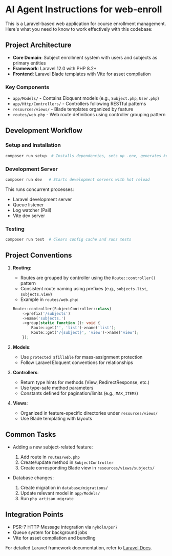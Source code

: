# AI Agent Instructions for web-enroll

This is a Laravel-based web application for course enrollment management. Here's what you need to know to work effectively with this codebase:

## Project Architecture

- **Core Domain**: Subject enrollment system with users and subjects as primary entities
- **Framework**: Laravel 12.0 with PHP 8.2+
- **Frontend**: Laravel Blade templates with Vite for asset compilation

### Key Components

- `app/Models/` - Contains Eloquent models (e.g., `Subject.php`, `User.php`)
- `app/Http/Controllers/` - Controllers following RESTful patterns
- `resources/views/` - Blade templates organized by feature
- `routes/web.php` - Web route definitions using controller grouping pattern

## Development Workflow

### Setup and Installation
```bash
composer run setup  # Installs dependencies, sets up .env, generates key, runs migrations
```

### Development Server
```bash
composer run dev   # Starts development servers with hot reload
```
This runs concurrent processes:
- Laravel development server
- Queue listener
- Log watcher (Pail)
- Vite dev server

### Testing
```bash
composer run test  # Clears config cache and runs tests
```

## Project Conventions

1. **Routing**:
   - Routes are grouped by controller using the `Route::controller()` pattern
   - Consistent route naming using prefixes (e.g., `subjects.list`, `subjects.view`)
   - Example in `routes/web.php`:
   ```php
   Route::controller(SubjectController::class)
       ->prefix('/subjects')
       ->name('subjects.')
       ->group(static function (): void {
           Route::get('', 'list')->name('list');
           Route::get('/{subject}', 'view')->name('view');
       });
   ```

2. **Models**:
   - Use `protected $fillable` for mass-assignment protection
   - Follow Laravel Eloquent conventions for relationships

3. **Controllers**:
   - Return type hints for methods (View, RedirectResponse, etc.)
   - Use type-safe method parameters
   - Constants defined for pagination/limits (e.g., `MAX_ITEMS`)

4. **Views**:
   - Organized in feature-specific directories under `resources/views/`
   - Use Blade templating with layouts

## Common Tasks

- Adding a new subject-related feature:
  1. Add route in `routes/web.php`
  2. Create/update method in `SubjectController`
  3. Create corresponding Blade view in `resources/views/subjects/`

- Database changes:
  1. Create migration in `database/migrations/`
  2. Update relevant model in `app/Models/`
  3. Run `php artisan migrate`

## Integration Points

- PSR-7 HTTP Message integration via `nyholm/psr7`
- Queue system for background jobs
- Vite for asset compilation and bundling

For detailed Laravel framework documentation, refer to [Laravel Docs](https://laravel.com/docs).
